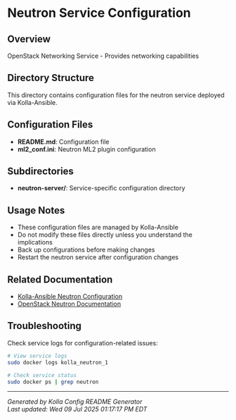 # Neutron Service Configuration

## Overview
OpenStack Networking Service - Provides networking capabilities

## Directory Structure
This directory contains configuration files for the neutron service deployed via Kolla-Ansible.

## Configuration Files

- **README.md**: Configuration file
- **ml2_conf.ini**: Neutron ML2 plugin configuration

## Subdirectories

- **neutron-server/**: Service-specific configuration directory

## Usage Notes

- These configuration files are managed by Kolla-Ansible
- Do not modify these files directly unless you understand the implications
- Back up configurations before making changes
- Restart the neutron service after configuration changes

## Related Documentation

- [Kolla-Ansible Neutron Configuration](https://docs.openstack.org/kolla-ansible/latest/reference/)
- [OpenStack Neutron Documentation](https://docs.openstack.org/neutron/latest/)

## Troubleshooting

Check service logs for configuration-related issues:
```bash
# View service logs
sudo docker logs kolla_neutron_1

# Check service status
sudo docker ps | grep neutron
```

---
*Generated by Kolla Config README Generator*  
*Last updated: Wed 09 Jul 2025 01:17:17 PM EDT*
